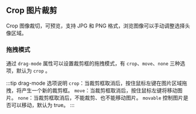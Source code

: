 <div class="demo-header">
<p class="overviewicon">
  <span class="wapi-ui-crop"/>
</p>

## Crop 图片裁剪

<nova-uxlink widget-name="Crop"></nova-uxlink>

Crop 图像裁切，可预览，支持 JPG 和 PNG 格式，浏览图像可以手动调整选择头像区域。
</div>

### 拖拽模式

通过 `drag-mode` 属性可以设置裁剪框的拖拽模式，有 `crop`、`move`、`none` 三种选项，默认为 `crop` 。

:::tip drag-mode 选项说明
`crop`：当裁剪框取消后，按住鼠标左键在图片区域拖拽，将产生一个新的裁剪框。
`move`：当裁剪框取消后，按住鼠标左键将移动图片。
`none`：当裁剪框取消后，不能裁剪、也不能移动图片。
`movable` 控制图片是否可以移动，默认为 true。
:::

<nova-demo-view link="crop/drag-mode"></nova-demo-view>

<br>
